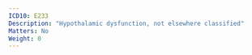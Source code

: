 ```yaml
---
ICD10: E233
Description: "Hypothalamic dysfunction, not elsewhere classified"
Matters: No
Weight: 0
---
```

